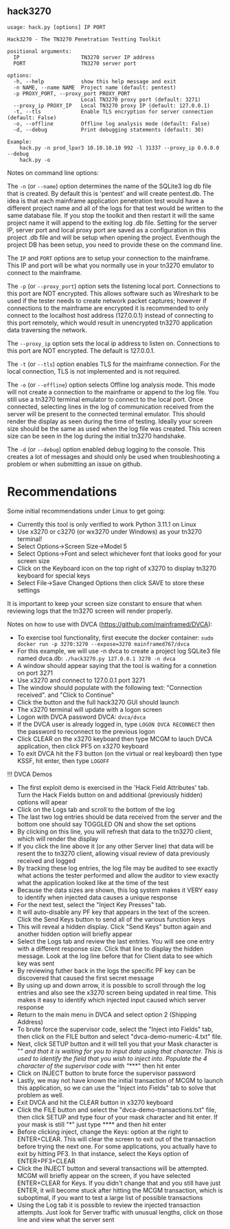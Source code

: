 hack3270
--------

```
usage: hack.py [options] IP PORT

Hack3270 - The TN3270 Penetration Testting Toolkit

positional arguments:
  IP                    TN3270 server IP address
  PORT                  TN3270 server port

options:
  -h, --help            show this help message and exit
  -n NAME, --name NAME  Project name (default: pentest)
  -p PROXY_PORT, --proxy_port PROXY_PORT
                        Local TN3270 proxy port (default: 3271)
  --proxy_ip PROXY_IP   Local TN3270 proxy IP (default: 127.0.0.1)
  -t, --tls             Enable TLS encryption for server connection (default: False)
  -o, --offline         Offline log analysis mode (default: False)
  -d, --debug           Print debugging statements (default: 30)

Example:
    hack.py -n prod_lpar3 10.10.10.10 992 -l 31337 --proxy_ip 0.0.0.0 --debug
    hack.py -o
```

Notes on command line options:

The `-n` (or `--name`) option determines the name of the SQLite3 log db file 
that is created.  By default this is 'pentest' and will create pentest.db.  The 
idea is that each mainframe application penetration test would have a different 
project name and all of the logs for that test would be written to the same 
database file.  If you stop the toolkit and then restart it will the same 
project name it will append to the exiting log .db file.  Setting for the server
IP, server port and local proxy port are saved as a configuration in this 
project .db file and will be setup when opening the project.  Eventhough the 
project DB has been setup, you need to provide these on the command line.

The `IP` and `PORT` options are to setup your connection to the mainframe. This
IP and port will be what you normally use in your tn3270 emulator to connect to
the mainframe. 

The `-p` (or `--proxy_port`) option sets the listening local port.  Connections
to this port are NOT encrypted.  This allows software such as Wireshark to be
used if the tester needs to create network packet captures; however if
connections to the mainframe are encrypted it is recommended to only connect to
the localhost host address (127.0.0.1) instead of connecting to this port
remotely, which would result in unencrypted tn3270 application data traversing
the network.

The `--proxy_ip` option sets the local ip address to listen on. Connections to 
this port are NOT encrypted. The default is 127.0.0.1.

The `-t` (or `--tls`) option enables TLS for the mainframe connection.  For the 
local connection, TLS is not implemented and is not required.

The `-o` (or `--offline`) option selects Offline log analysis mode.  This mode 
will not create a connection to the mainframe or append to the log file.  You 
still use a tn3270 terminal emulator to connect to the local port.  Once 
connected, selecting lines in the log of communication received from the server 
will be present to the connected terminal emulator.  This should render the 
display as seen during the time of testing.  Ideally your screen size should be 
the same as used when the log file was created.  This screen size can be seen in
the log during the initial tn3270 handshake.

The `-d` (or `--debug`) option enabled debug logging to the console. This
creates a lot of messages and should only be used when troubleshooting a problem
or when submitting an issue on github. 

Recommendations
===============

Some initial recommendations under Linux to get going:  

* Currently this tool is only verified to work Python 3.11.1 on Linux
* Use x3270 or c3270 (or wx3270 under Windows) as your tn3270 terminal!
* Select Options->Screen Size->Model 5
* Select Options->Font and select whichever font that looks good for your screen size
* Click on the Keyboard icon on the top right of x3270 to display tn3270 keyboard for special keys
* Select File->Save Changed Options then click SAVE to store these settings

It is important to keep your screen size constant to ensure that when reviewing 
logs that the tn3270 screen will render properly.

Notes on how to use with DVCA (https://github.com/mainframed/DVCA):

* To exercise tool functionality, first execute the docker container: `sudo docker run -p 3270:3270 --expose=3270 mainframed767/dvca`
* For this example, we will use -n dvca to create a project log SQLite3 file named dvca.db: `./hack3270.py 127.0.0.1 3270 -n dvca`
* A window should appear saying that the tool is waiting for a connetion on port 3271
* Use x3270 and connect to 127.0.0.1 port 3271
* The window should populate with the following text: "Connection received". and "Click to Continue"
* Click the button and the full hack3270 GUI should launch
* The x3270 terminal will update with a logon screen
* Logon with DVCA password DVCA: `dvca/dvca`
* If the DVCA user is already logged in, type `LOGON DVCA RECONNECT` then the password to reconnect to the previous logon
* Click CLEAR on the x3270 keyboard then type MCGM to lauch DVCA application, then click PF5 on x3270 keyboard
* To exit DVCA hit the F3 button (on the virtual or real keyboard) then type KSSF, hit enter, then type `LOGOFF`

!!! DVCA Demos

* The first exploit demo is exercised in the 'Hack Field Attributes' tab.  Turn the Hack Fields button on and additional (previously hidden) options will apear
* Click on the Logs tab and scroll to the bottom of the log
* The last two log entries should be data received from the server and the bottom one should say TOGGLED ON and show the set options
* By clicking on this line, you will refresh that data to the tn3270 client, which will render the display
* If you click the line above it (or any other Server line) that data will be resent the to tn3270 client, allowing visual review of data previously received and logged
* By tracking these log entries, the log file may be audited to see exactly what actions the tester performed and allow the auditor to view exactly what the application looked like at the time of the test
* Because the data sizes are shown, this log system makes it VERY easy to identify when injected data causes a unique response
* For the next test, select the "Inject Key Presses" tab.
* It will auto-disable any PF key that appears in the text of the screen.  Click the Send Keys button to send all of the various function keys
* This will reveal a hidden display.  Click "Send Keys" button again and another hidden option will briefly appear
* Select the Logs tab and review the last entries.  You will see one entry with a different response size.  Click that line to display the hidden message.  Look at the log line before that for Client data to see which key was sent
* By reviewing futher back in the logs the specific PF key can be discovered that caused the first secret message
* By using up and down arrow, it is possible to scroll through the log entries and also see the x3270 screen being updated in real time.  This makes it easy to identify which injected input caused which server response
* Return to the main menu in DVCA and select option 2 (Shipping Address)
* To brute force the supervisor code, select the "Inject into Fields" tab, then click on the FILE button and select "dvca-demo-numeric-4.txt" file.
* Next, click SETUP button and it will tell you that your Mask character is "*" and that it is waiting for you to input data using that character.  This is used to identify the field that you wish to inject into.  Populate the 4 character of the supervisor code with "****" then hit enter
* Click on INJECT button to brute force the supervisor password
* Lastly, we may not have known the initial transaction of MCGM to launch this application, so we can use the "Inject into Fields" tab to solve that problem as well.
* Exit DVCA and hit the CLEAR button in x3270 keyboard
* Click the FILE button and select the "dvca-demo-transactions.txt" file, then click SETUP and type four of your mask character and hit enter.  If your mask is still "*" just type **** and then hit enter
* Before clicking inject, change the Keys: option at the right to ENTER+CLEAR.  This will clear the screen to exit out of the transaction before trying the next one.  For some applications, you actually have to exit by hitting PF3.  In that instance, select the Keys option of ENTER+PF3+CLEAR
* Click the INJECT button and several transactions will be attempted.  MCGM will briefly appear on the screen, if you have selected ENTER+CLEAR for Keys.  If you didn't change that and you still have just ENTER, it will become stuck after hitting the MCGM transaction, which is suboptimal, if you want to test a large list of possible transactions
* Using the Log tab it is possible to review the injected transaction attempts.  Just look for Server traffic with unusual lengths, click on those line and view what the server sent
